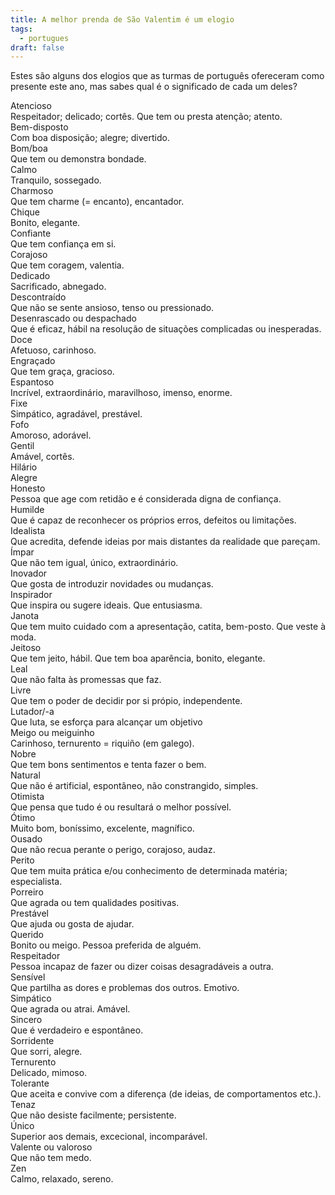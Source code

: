 ```yaml
---
title: A melhor prenda de São Valentim é um elogio
tags:
  - portugues
draft: false
---
```

Estes são alguns dos elogios que as turmas de português ofereceram como presente este ano, mas sabes qual é o significado de cada um deles?

<e-card color="1">
  <div>Atencioso</div>
  <div>Respeitador; delicado; cortês. Que tem ou presta atenção; atento.</div>
</e-card>

<e-card color="2">
  <div>Bem-disposto</div>
  <div>Com boa disposição; alegre; divertido.</div>
</e-card>

<e-card color="3">
  <div>Bom/boa</div>
  <div>Que tem ou demonstra bondade.</div>
</e-card>

<e-card color="4">
  <div>Calmo</div>
  <div>Tranquilo, sossegado.</div>
</e-card>

<e-card color="5">
  <div>Charmoso</div>
  <div>Que tem charme (= encanto), encantador.</div>
</e-card>

<e-card color="6">
  <div>Chique</div>
  <div>Bonito, elegante.</div>
</e-card>

<e-card color="7">
  <div>Confiante</div>
  <div>Que tem confiança em si.</div>
</e-card>

<e-card color="8">
  <div>Corajoso</div>
  <div>Que tem coragem, valentia.</div>
</e-card>

<e-card color="9">
  <div>Dedicado</div>
  <div>Sacrificado, abnegado.</div>
</e-card>

<e-card color="10">
  <div>Descontraído</div>
  <div>Que não se sente ansioso, tenso ou pressionado.</div>
</e-card>

<e-card color="1">
  <div>Desenrascado ou despachado</div>
  <div>Que é eficaz, hábil na resolução de situações complicadas ou inesperadas.</div>
</e-card>

<e-card color="2">
  <div>Doce</div>
  <div>Afetuoso, carinhoso.</div>
</e-card>

<e-card color="3">
  <div>Engraçado</div>
  <div>Que tem graça, gracioso.</div>
</e-card>

<e-card color="4">
  <div>Espantoso</div>
  <div>Incrível, extraordinário, maravilhoso, imenso, enorme.</div>
</e-card>

<e-card color="5">
  <div>Fixe</div>
  <div>Simpático, agradável, prestável.</div>
</e-card>

<e-card color="6">
  <div>Fofo</div>
  <div>Amoroso, adorável.</div>
</e-card>

<e-card color="7">
  <div>Gentil</div>
  <div>Amável, cortês.</div>
</e-card>

<e-card color="8">
  <div>Hilário</div>
  <div>Alegre</div>
</e-card>

<e-card color="9">
  <div>Honesto</div>
  <div>Pessoa que age com retidão e é considerada digna de confiança.</div>
</e-card>

<e-card color="10">
  <div>Humilde</div>
  <div>Que é capaz de reconhecer os próprios erros, defeitos ou limitações.</div>
</e-card>

<e-card color="1">
  <div>Idealista</div>
  <div>Que acredita, defende ideias por mais distantes da realidade que pareçam.</div>
</e-card>

<e-card color="2">
  <div>Ímpar</div>
  <div>Que não tem igual, único, extraordinário.</div>
</e-card>

<e-card color="3">
  <div>Inovador</div>
  <div>Que gosta de introduzir novidades ou mudanças.</div>
</e-card>

<e-card color="4">
  <div>Inspirador</div>
  <div>Que inspira ou sugere ideais. Que entusiasma.</div>
</e-card>

<e-card color="5">
  <div>Janota</div>
  <div>Que tem muito cuidado com a apresentação, catita, bem-posto. Que veste à moda.</div>
</e-card>

<e-card color="6">
  <div>Jeitoso</div>
  <div>Que tem jeito, hábil. Que tem boa aparência, bonito, elegante.</div>
</e-card>

<e-card color="7">
  <div>Leal</div>
  <div>Que não falta às promessas que faz.</div>
</e-card>

<e-card color="8">
  <div>Livre</div>
  <div>Que tem o poder de decidir por si própio, independente.</div>
</e-card>

<e-card color="9">
  <div>Lutador/-a</div>
  <div>Que luta, se esforça para alcançar um objetivo</div>
</e-card>

<e-card color="10">
  <div>Meigo ou meiguinho</div>
  <div>Carinhoso, ternurento = riquiño (em galego).</div>
</e-card>

<e-card color="1">
  <div>Nobre</div>
  <div>Que tem bons sentimentos e tenta fazer o bem.</div>
</e-card>

<e-card color="2">
  <div>Natural</div>
  <div>Que não é artificial, espontâneo, não constrangido, simples.</div>
</e-card>

<e-card color="3">
  <div>Otimista</div>
  <div>Que pensa que tudo é ou resultará o melhor possível.</div>
</e-card>

<e-card color="4">
  <div>Ótimo</div>
  <div>Muito bom, boníssimo, excelente, magnífico.</div>
</e-card>

<e-card color="5">
  <div>Ousado</div>
  <div>Que não recua perante o perigo, corajoso, audaz.</div>
</e-card>

<e-card color="6">
  <div>Perito</div>
  <div>Que tem muita prática e/ou conhecimento de determinada matéria; especialista.</div>
</e-card>

<e-card color="7">
  <div>Porreiro</div>
  <div>Que agrada ou tem qualidades positivas.</div>
</e-card>

<e-card color="8">
  <div>Prestável</div>
  <div>Que ajuda ou gosta de ajudar.</div>
</e-card>

<e-card color="9">
  <div>Querido</div>
  <div>Bonito ou meigo. Pessoa preferida de alguém.</div>
</e-card>

<e-card color="10">
  <div>Respeitador</div>
  <div>Pessoa incapaz de fazer ou dizer coisas desagradáveis a outra.</div>
</e-card>

<e-card color="1">
  <div>Sensível</div>
  <div>Que partilha as dores e problemas dos outros. Emotivo.</div>
</e-card>

<e-card color="2">
  <div>Simpático</div>
  <div>Que agrada ou atrai. Amável.</div>
</e-card>

<e-card color="3">
  <div>Sincero</div>
  <div>Que é verdadeiro e espontâneo.</div>
</e-card>

<e-card color="4">
  <div>Sorridente</div>
  <div>Que sorri, alegre.</div>
</e-card>

<e-card color="5">
  <div>Ternurento</div>
  <div>Delicado, mimoso.</div>
</e-card>

<e-card color="6">
  <div>Tolerante</div>
  <div>Que aceita e convive com a diferença (de ideias, de comportamentos etc.).</div>
</e-card>

<e-card color="7">
  <div>Tenaz</div>
  <div>Que não desiste facilmente; persistente.</div>
</e-card>

<e-card color="8">
  <div>Único</div>
  <div>Superior aos demais, excecional, incomparável.</div>
</e-card>

<e-card color="9">
  <div>Valente ou valoroso</div>
  <div>Que não tem medo.</div>
</e-card>

<e-card color="10">
  <div>Zen</div>
  <div>Calmo, relaxado, sereno.</div>
</e-card>